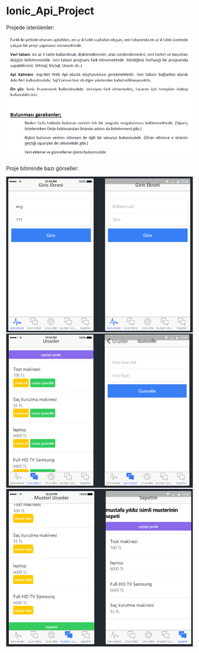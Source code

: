 # Ionic_Api_Project

Projede istenilenler:

<img src="f/0.png" width=850>

Proje bitiminde bazı görseller:

<img src="f/1.png" width=850>
<img src="f/2.png" width=850>
<img src="f/3.png" width=850>
